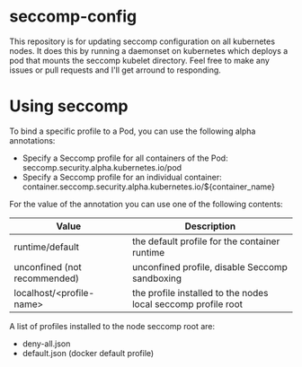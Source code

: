 # seccomp-config

This repository is for updating seccomp configuration on all kubernetes nodes. It does this by running a daemonset on kubernetes which deploys a pod that mounts the seccomp kubelet directory. Feel free to make any issues or pull requests and I'll get arround to responding.

# Using seccomp

To bind a specific profile to a Pod, you can use the following alpha annotations:
 
 - Specify a Seccomp profile for all containers of the Pod: seccomp.security.alpha.kubernetes.io/pod
 - Specify a Seccomp profile for an individual container: container.seccomp.security.alpha.kubernetes.io/${container_name}

For the value of the annotation you can use one of the following contents:

Value | Description
----- | -----------
runtime/default | the default profile for the container runtime
unconfined (not recommended) | unconfined profile, disable Seccomp sandboxing
localhost/\<profile-name\> | the profile installed to the nodes local seccomp profile root

A list of profiles installed to the node seccomp root are:

 - deny-all.json
 - default.json (docker default profile)
